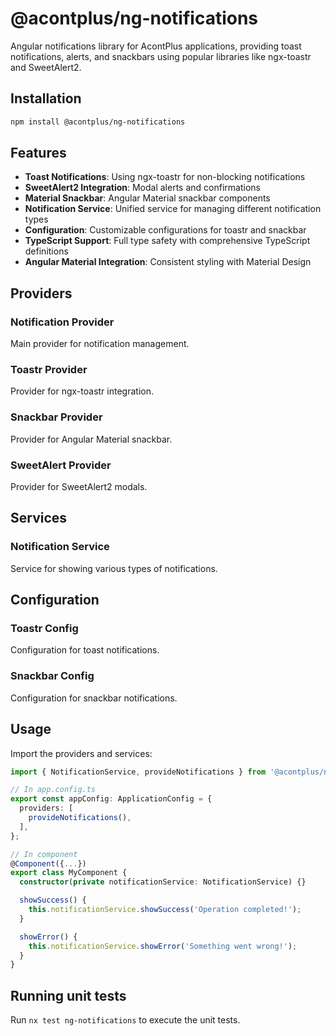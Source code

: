 # @acontplus/ng-notifications

Angular notifications library for AcontPlus applications, providing toast
notifications, alerts, and snackbars using popular libraries like ngx-toastr and
SweetAlert2.

## Installation

```bash
npm install @acontplus/ng-notifications
```

## Features

- **Toast Notifications**: Using ngx-toastr for non-blocking notifications
- **SweetAlert2 Integration**: Modal alerts and confirmations
- **Material Snackbar**: Angular Material snackbar components
- **Notification Service**: Unified service for managing different notification
  types
- **Configuration**: Customizable configurations for toastr and snackbar
- **TypeScript Support**: Full type safety with comprehensive TypeScript
  definitions
- **Angular Material Integration**: Consistent styling with Material Design

## Providers

### Notification Provider

Main provider for notification management.

### Toastr Provider

Provider for ngx-toastr integration.

### Snackbar Provider

Provider for Angular Material snackbar.

### SweetAlert Provider

Provider for SweetAlert2 modals.

## Services

### Notification Service

Service for showing various types of notifications.

## Configuration

### Toastr Config

Configuration for toast notifications.

### Snackbar Config

Configuration for snackbar notifications.

## Usage

Import the providers and services:

```typescript
import { NotificationService, provideNotifications } from '@acontplus/ng-notifications';

// In app.config.ts
export const appConfig: ApplicationConfig = {
  providers: [
    provideNotifications(),
  ],
};

// In component
@Component({...})
export class MyComponent {
  constructor(private notificationService: NotificationService) {}

  showSuccess() {
    this.notificationService.showSuccess('Operation completed!');
  }

  showError() {
    this.notificationService.showError('Something went wrong!');
  }
}
```

## Running unit tests

Run `nx test ng-notifications` to execute the unit tests.
